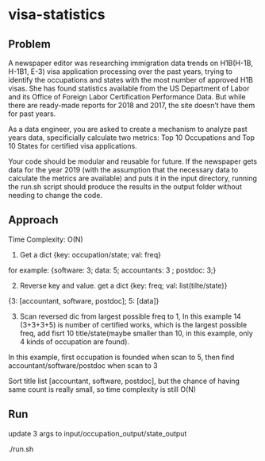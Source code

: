# visa-statistics

## Problem
A newspaper editor was researching immigration data trends on H1B(H-1B, H-1B1, E-3) visa application processing over the past years, trying to identify the occupations and states with the most number of approved H1B visas. She has found statistics available from the US Department of Labor and its Office of Foreign Labor Certification Performance Data. But while there are ready-made reports for 2018 and 2017, the site doesn’t have them for past years.

As a data engineer, you are asked to create a mechanism to analyze past years data, specificially calculate two metrics: Top 10 Occupations and Top 10 States for certified visa applications.

Your code should be modular and reusable for future. If the newspaper gets data for the year 2019 (with the assumption that the necessary data to calculate the metrics are available) and puts it in the input directory, running the run.sh script should produce the results in the output folder without needing to change the code.
## Approach
Time Complexity: O(N)
1. Get a dict {key: occupation/state; val: freq}

for example: {software: 3; data: 5; accountants: 3 ; postdoc: 3;}

2. Reverse key and value. get a dict {key: freq; val: list(tilte/state)}

{3: [accountant, software, postdoc]; 5: [data]}

3. Scan reversed dic from largest possible freq to 1, In this example 14 (3+3+3+5) is number of certified works, which is the largest possible freq, add fisrt 10 title/state(maybe smaller than 10, in this example, only 4 kinds of occupation are found).

In this example, first occupation is founded when scan to 5, then find accountant/software/postdoc when scan to 3

Sort title list [accountant, software, postdoc], but the chance of having same count is really small, so time complexity is still O(N)

## Run
update 3 args to input/occupation_output/state_output

./run.sh
